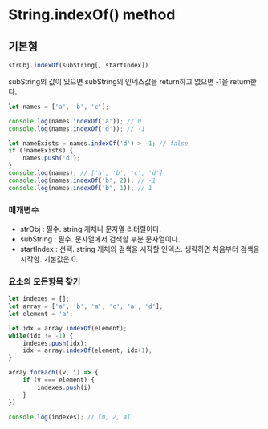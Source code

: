 String.indexOf() method
====

## 기본형
```javascript
strObj.indexOf(subString[, startIndex])
```
subString의 값이 있으면 subString의 인덱스값을 return하고 없으면 -1을 return한다.

```javascript
let names = ['a', 'b', 'c'];

console.log(names.indexOf('a')); // 0
console.log(names.indexOf('d')); // -1

let nameExists = names.indexOf('d') > -1; // false
if (!nameExists) {
    names.push('d');
}
console.log(names); // ['a', 'b', 'c', 'd']
console.log(names.indexOf('b', 2)); // -1
console.log(names.indexOf('b', 1)); // 1
```

### 매개변수
* strObj : 필수. string 개체나 문자열 리터럴이다.
* subString : 필수. 문자열에서 검색할 부분 문자열이다.
* startIndex : 선택. string 개체의 검색을 시작할 인덱스. 생략하면 처음부터 검색을 시작함. 기본값은 0.

### 요소의 모든항목 찾기
```javascript
let indexes = [];
let array = ['a', 'b', 'a', 'c', 'a', 'd'];
let element = 'a';

let idx = array.indexOf(element);
while(idx != -1) {
    indexes.push(idx);
    idx = array.indexOf(element, idx+1);
}

array.forEach((v, i) => {
    if (v === element) {
        indexes.push(i)
    }
})

console.log(indexes); // [0, 2, 4]
```
